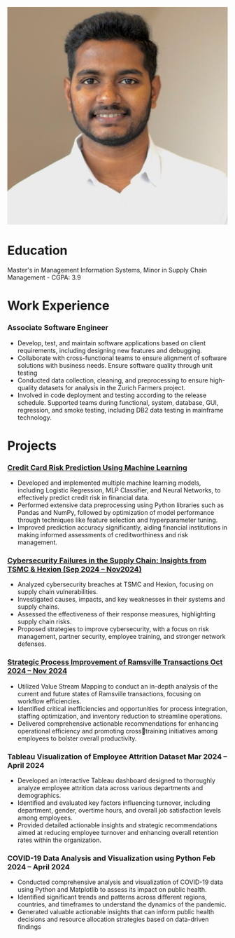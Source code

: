 ![](/images/final.jpeg)
# Education
Master's in Management Information Systems, Minor in Supply Chain Management - CGPA: 3.9

# Work Experience
### Associate Software Engineer
* Develop, test, and maintain software applications based on client requirements, including designing new features 
and debugging.
* Collaborate with cross-functional teams to ensure alignment of software solutions with business needs.
Ensure software quality through unit testing
* Conducted data collection, cleaning, and preprocessing to ensure high-quality datasets for analysis in the Zurich 
Farmers project.
* Involved in code deployment and testing according to the release schedule. Supported teams during functional, 
system, database, GUI, regression, and smoke testing, including DB2 data testing in mainframe technology.


# Projects
### [Credit Card Risk Prediction Using Machine Learning](https://github.com/pcsubhashv/pcsubhashv.github.io/blob/main/images/Predictive%20Model%20for%20Credit%20Card%20Approval%20-%20Deliverable%203%20-%20final.pdf)
* Developed and implemented multiple machine learning models, including Logistic Regression, MLP Classifier, 
and Neural Networks, to effectively predict credit risk in financial data.
* Performed extensive data preprocessing using Python libraries such as Pandas and NumPy, followed by 
optimization of model performance through techniques like feature selection and hyperparameter tuning.
* Improved prediction accuracy significantly, aiding financial institutions in making informed assessments of 
creditworthiness and risk management.

### [Cybersecurity Failures in the Supply Chain: Insights from TSMC & Hexion (Sep 2024 – Nov2024)](https://github.com/pcsubhashv/pcsubhashv.github.io/blob/main/images/Final%20Term%20Paper%20.pdf)
* Analyzed cybersecurity breaches at TSMC and Hexion, focusing on supply chain vulnerabilities.
* Investigated causes, impacts, and key weaknesses in their systems and supply chains.
* Assessed the effectiveness of their response measures, highlighting supply chain risks.
* Proposed strategies to improve cybersecurity, with a focus on risk management, partner security, employee 
training, and stronger network defenses.

### [Strategic Process Improvement of Ramsville Transactions Oct 2024 – Nov 2024](https://github.com/pcsubhashv/pcsubhashv.github.io/blob/main/images/Ramsville%20Transcations%20Case%20Assignment%20Part-2.pdf)
* Utilized Value Stream Mapping to conduct an in-depth analysis of the current and future states of Ramsville 
transactions, focusing on workflow efficiencies.
* Identified critical inefficiencies and opportunities for process integration, staffing optimization, and inventory 
reduction to streamline operations.
* Delivered comprehensive actionable recommendations for enhancing operational efficiency and promoting crosstraining initiatives among employees to bolster overall productivity. 

### Tableau Visualization of Employee Attrition Dataset Mar 2024 – April 2024
* Developed an interactive Tableau dashboard designed to thoroughly analyze employee attrition data across 
various departments and demographics.
* Identified and evaluated key factors influencing turnover, including department, gender, overtime hours, and 
overall job satisfaction levels among employees.
* Provided detailed actionable insights and strategic recommendations aimed at reducing employee turnover and 
enhancing overall retention rates within the organization.

### COVID-19 Data Analysis and Visualization using Python Feb 2024 – April 2024 
* Conducted comprehensive analysis and visualization of COVID-19 data using Python and Matplotlib to assess its 
impact on public health.
* Identified significant trends and patterns across different regions, countries, and timeframes to understand the 
dynamics of the pandemic.
* Generated valuable actionable insights that can inform public health decisions and resource allocation strategies 
based on data-driven findings
